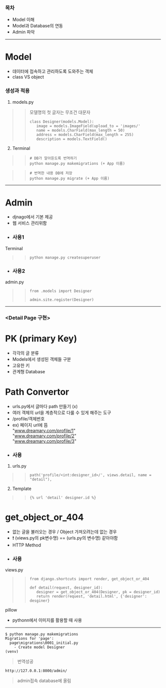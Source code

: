 ### 목차   
- Model 이해   
- Model과 Database의 연동   
- Admin 파악

- - - 

# Model  
- 데이터에 접속하고 관리하도록 도와주는 객체
- class VS object  

### 생성과 적용  
1. models.py  
>> 모델명의 첫 글자는 무조건 대문자
>> ```
>> class Designer(models.Model):
>>    image = models.ImageField(upload_to = 'images/'
>>    name = models.CharField(max_length = 50)
>>    address = models.CharField(max_length = 255)
>>    description = models.TextField()
>> ```
2. Terminal  
>> ```
>> # DB가 알아듣도록 번역하기
>> python manage.py makemigrations (+ App 이름)
>> ```

>> ```
>> # 번역한 내용 DB에 저장
>> python manage.py migrate (+ App 이름)
>> ```

- - -

# Admin  
- djnago에서 기본 제공  
- 웹 서비스 관리위함  
- ### 사용1  
Terminal  
>> ```
>> python manage.py createsuperuser
>> ```

- ### 사용2  
admin.py  
>> ```
>> from .models import Designer
>>
>> admin.site.register(Designer)
>> ```

- - -

### <Detail Page 구현>  

# PK (primary Key)  
- 각각의 글 분류  
- Models에서 생성된 객체들 구분  
- 고유한 키  
- 관계형 Database  

# Path Convertor  
- urls.py에서 글마다 path 만들기 (x)  
- 여러 객체의 url을 계층적으로 다룰 수 있게 해주는 도구  
- /profile/객체번호  
- ex) 페이지 url에 뜸  
      "www.dreamary.com/profile/1"  
      "www.dreamary.com/profile/2"  
      "www.dreamary.com/profile/3"  
- ### 사용
1. urls.py  
>> ```
>> path('profile/<int:designer_id>/', views.detail, name = "detail"),
>> ```  
2. Template  
>> ```
>> {% url 'detail' designer.id %}
>> ```  

# get_object_or_404  
- 없는 글을 불러오는 경우 / Object 가져오려는데 없는 경우  
- ❗️ (views.py의 pk변수명) == (urls.py의 변수명) 같아야함  
- HTTP Method  
- ### 사용  
views.py  
>> ```
>> from django.shortcuts import render, get_object_or_404  
>>
>> def detail(request, designer_id):
>>    designer = get_object_or_404(Designer, pk = designer_id)
>>    return render(request, 'detail.html', {'designer': desginer}

pillow 
- pythonn에서 이미지를 활용할 때 사용

- - - 

```
$ python manage.py makemigrations
Migrations for 'page':
  page\migrations\0001_initial.py
    - Create model Designer
(venv) 
```
> 번역성공   

    http://127.0.0.1:8000/admin/
> admin접속
> database에 올림
